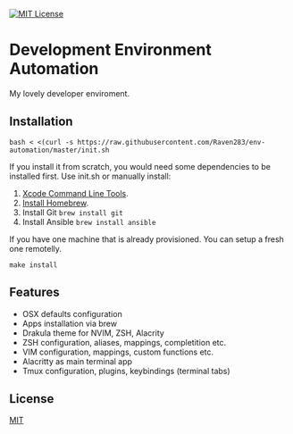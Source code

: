 [![MIT License][license-image]][license-url]

# Development Environment Automation

My lovely developer enviroment. 

## Installation

```
bash < <(curl -s https://raw.githubusercontent.com/Raven283/env-automation/master/init.sh
```

If you install it from scratch, you would need some dependencies to be installed first. Use init.sh or manually install:

1. [Xcode Command Line Tools](http://railsapps.github.io/xcode-command-line-tools.html).
2. [Install Homebrew](http://brew.sh/).
3. Install Git `brew install git`
4. Install Ansible `brew install ansible`

If you have one machine that is already provisioned. You can setup a fresh one remotelly.

```
make install
```

## Features

* OSX defaults configuration
* Apps installation via brew
* Drakula theme for NVIM, ZSH, Alacrity
* ZSH configuration, aliases, mappings, completition etc.
* VIM configuration, mappings, custom functions etc.
* Alacritty as main terminal app
* Tmux configuration, plugins, keybindings (terminal tabs)

## License

[MIT](LICENSE)

[license-url]: LICENSE

[license-image]: https://img.shields.io/github/license/mashape/apistatus.svg

[capture]: capture.png
